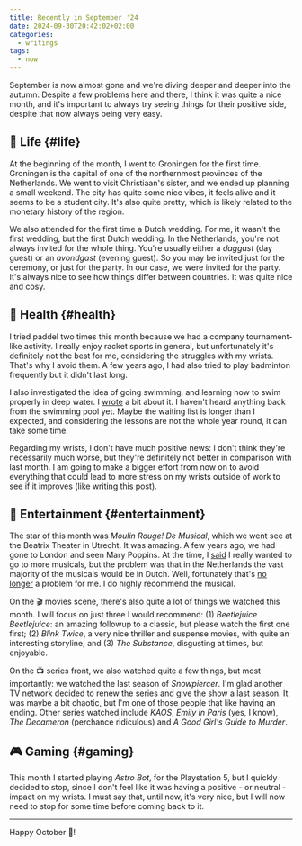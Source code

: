 ```yaml
---
title: Recently in September '24
date: 2024-09-30T20:42:02+02:00
categories:
  - writings
tags:
  - now
---
```


September is now almost gone and we're diving deeper and deeper into the autumn. Despite a few problems here and there, I think it was quite a nice month, and it's important to always try seeing things for their positive side, despite that now always being very easy.

<!--more-->

## 🍄 Life {#life}

At the beginning of the month, I went to Groningen for the first time. Groningen is the capital of one of the northernmost provinces of the Netherlands. We went to visit Christiaan's sister, and we ended up planning a small weekend. The city has quite some nice vibes, it feels alive and it seems to be a student city. It's also quite pretty, which is likely related to the monetary history of the region.

We also attended for the first time a Dutch wedding. For me, it wasn't the first wedding, but the first Dutch wedding. In the Netherlands, you're not always invited for the whole thing. You're usually either a *daggast* (day guest) or an *avondgast* (evening guest). So you may be invited just for the ceremony, or just for the party. In our case, we were invited for the party. It's always nice to see how things differ between countries. It was quite nice and cosy.

## 💪 Health {#health}

I tried paddel two times this month because we had a company tournament-like activity. I really enjoy racket sports in general, but unfortunately it's definitely not the best for me, considering the struggles with my wrists. That's why I avoid them. A few years ago, I had also tried to play badminton frequently but it didn't last long.

I also investigated the idea of going swimming, and learning how to swim properly in deep water. I [wrote](/2024/09/09/fear-of-deep-water/) a bit about it. I haven't heard anything back from the swimming pool yet. Maybe the waiting list is longer than I expected, and considering the lessons are not the whole year round, it can take some time.

Regarding my wrists, I don't have much positive news: I don't think they're necessarily much worse, but they're definitely not better in comparison with last month. I am going to make a bigger effort from now on to avoid everything that could lead to more stress on my wrists outside of work to see if it improves (like writing this post).

## 🍿 Entertainment {#entertainment}

The star of this month was *Moulin Rouge! De Musical*, which we went see at the Beatrix Theater in Utrecht. It was amazing. A few years ago, we had gone to London and seen Mary Poppins. At the time, I [said](/2022/04/30/recently/) I really wanted to go to more musicals, but the problem was that in the Netherlands the vast majority of the musicals would be in Dutch. Well, fortunately that's [no longer](/2024/07/23/dutch-b2/) a problem for me. I do highly recommend the musical.

On the 🎬 movies scene, there's also quite a lot of things we watched this month. I will focus on just three I would recommend: (1) *Beetlejuice Beetlejuice*: an amazing followup to a classic, but please watch the first one first; (2) *Blink Twice*, a very nice thriller and suspense movies, with quite an interesting storyline; and (3) *The Substance*, disgusting at times, but enjoyable.

On the 📺 series front, we also watched quite a few things, but most importantly: we watched the last season of *Snowpiercer*. I'm glad another TV network decided to renew the series and give the show a last season. It was maybe a bit chaotic, but I'm one of those people that like having an ending. Other series watched include *KAOS*, *Emily in Paris* (yes, I know), *The Decameron* (perchance ridiculous) and *A Good Girl's Guide to Murder*.

## 🎮 Gaming {#gaming}

This month I started playing *Astro Bot*, for the Playstation 5, but I quickly decided to stop, since I don't feel like it was having a positive - or neutral - impact on my wrists. I must say that, until now, it's very nice, but I will now need to stop for some time before coming back to it.

<hr>

Happy October 🎃!
